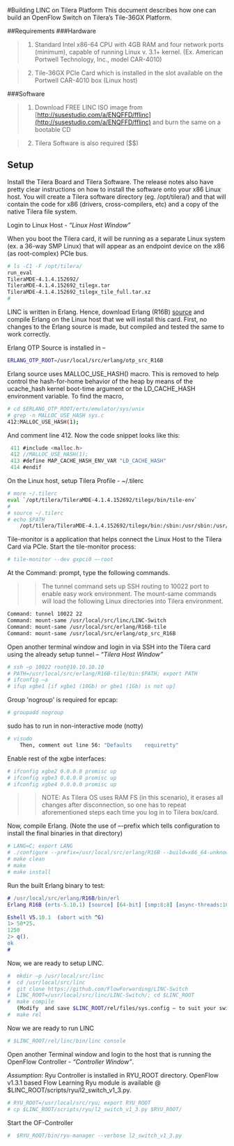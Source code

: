 #Building LINC on Tilera Platform
This document describes how one can build an OpenFlow Switch on Tilera’s Tile-36GX Platform.

##Requirements
###Hardware

>1. Standard Intel x86-64 CPU with 4GB RAM and four network ports (minimum), capable of running Linux v. 3.1+ kernel. (Ex.  American Portwell Technology, Inc., model CAR-4010)

>2. Tile-36GX PCIe Card which is installed in the slot available on the Portwell CAR-4010 box (Linux host)

###Software

>1. Download FREE LINC ISO image from [http://susestudio.com/a/ENQFFD/fflinc](http://susestudio.com/a/ENQFFD/fflinc) and burn the same on a bootable CD

>2. Tilera Software is also required ($$)

## Setup
Install the Tilera Board and Tilera Software.  The release notes also have pretty clear instructions on how to install the software onto your x86 Linux host.  You will create a Tilera software directory (eg. /opt/tilera/) and that will contain the code for x86 (drivers, cross-compilers, etc) and a copy of the native Tilera file system.

Login to Linux Host  - *“Linux Host Window”*

When you boot the Tilera card, it will be running as a separate Linux system (ex. a 36-way SMP Linux) that will appear as an endpoint device on the x86 (as root-complex) PCIe bus.

```bash
# ls -C1 -F /opt/tilera/
run_eval
TileraMDE-4.1.4.152692/
TileraMDE-4.1.4.152692_tilegx.tar
TileraMDE-4.1.4.152692_tilegx_tile_full.tar.xz
#
```

LINC is written in Erlang.  Hence, download Erlang (R16B) [source](http://www.erlang.org/download.html) and compile Erlang on the Linux host that we will install this card.  First, no changes to the Erlang source is made, but compiled and tested the same to work correctly. 

Erlang OTP Source is installed in – 
```bash
ERLANG_OTP_ROOT=/usr/local/src/erlang/otp_src_R16B
```

Erlang source uses MALLOC_USE_HASH() macro.  This is removed to help control the hash-for-home behavior of the heap by means of the ucache_hash kernel boot-time argument or the LD_CACHE_HASH environment variable.  To find the macro, 
```bash
# cd $ERLANG_OTP_ROOT/erts/emulator/sys/unix 
# grep -n MALLOC_USE_HASH sys.c
412:MALLOC_USE_HASH(1);
```

And comment line 412.  Now the code snippet looks like this:
```C
 411 #include <malloc.h>
 412 //MALLOC_USE_HASH(1);
 413 #define MAP_CACHE_HASH_ENV_VAR "LD_CACHE_HASH"
 414 #endif
```

On the Linux host, setup Tilera Profile - ~/.tilerc
```bash
# more ~/.tilerc 
eval `/opt/tilera/TileraMDE-4.1.4.152692/tilegx/bin/tile-env`
# 
# source ~/.tilerc
# echo $PATH
	/opt/tilera/TileraMDE-4.1.4.152692/tilegx/bin:/sbin:/usr/sbin:/usr/local/sbin:/root/bin:/usr/local/bin:/usr/bin:/bin:/usr/bin/X11:/usr/X11R6/bin:/usr/games:/usr/lib/mit/bin
```
Tile-monitor is a application that helps connect the Linux Host to the Tilera Card via PCIe.   Start the tile-monitor process:
```bash
# tile-monitor --dev gxpci0 –-root 
```

At the Command: prompt, type the following commands.

>>  The tunnel command sets up SSH routing to 10022 port to enable easy work environment.
>>  The mount-same commands will load the following Linux directories into Tilera environment.
```bash
Command: tunnel 10022 22
Command: mount-same /usr/local/src/linc/LINC-Switch
Command: mount-same /usr/local/src/erlang/R16B-tile 
Command: mount-same /usr/local/src/erlang/otp_src_R16B 
```

Open another terminal window and login in via SSH into the Tilera card using the already setup tunnel – *“Tilera Host Window”*
```bash
# ssh –p 10022 root@10.10.10.10
# PATH=/usr/local/src/erlang/R16B-tile/bin:$PATH; export PATH
# ifconfig –a
# ifup xgbe1 [if xgbe1 (10Gb) or gbe1 (1Gb) is not up]
```
Group 'nogroup' is required for epcap:

```bash
# groupadd nogroup
```

sudo has to run in non-interactive mode (notty)

```bash
# visudo
    Then, comment out line 56: "Defaults    requiretty"
```

Enable rest of the xgbe interfaces:
```bash
# ifconfig xgbe2 0.0.0.0 promisc up
# ifconfig xgbe3 0.0.0.0 promisc up
# ifconfig xgbe4 0.0.0.0 promisc up
```

>>NOTE: As Tilera OS uses RAM FS (in this scenario), it erases all changes after disconnection, so one has to repeat aforementioned steps each time you log in to Tilera box/card.


Now, compile Erlang. (Note the use of –-prefix which tells configuration to install the final binaries in that directory)
```bash
# LANG=C; export LANG
# ./configure --prefix=/usr/local/src/erlang/R16B --build=x86_64-unknown-linux-gnu
# make clean
# make
# make install
```
Run the built Erlang binary to test:
```Erlang
# /usr/local/src/erlang/R16B/bin/erl
Erlang R16B (erts-5.10.1) [source] [64-bit] [smp:8:8] [async-threads:10] [hipe] [kernel-poll:false]

Eshell V5.10.1  (abort with ^G)
1> 50*25.
1250
2> q().
ok
#
```

Now, we are ready to setup LINC.
```bash
#  mkdir –p /usr/local/src/linc
#  cd /usr/local/src/linc
#  git clone https://github.com/FlowForwarding/LINC-Switch
#  LINC_ROOT=/usr/local/src/linc/LINC-Switch/; cd $LINC_ROOT
#  make compile
   (Modify  and save $LINC_ROOT/rel/files/sys.config – to suit your switch capability needs. OpenFlow 1.3.1 mode is selected.)
#  make rel
```
Now we are ready to run LINC
```bash
# $LINC_ROOT/rel/linc/bin/linc console
```
Open another Terminal window and login to the host that is running the OpenFlow Controller  - *“Controller Window”*.

*_Assumption_*: Ryu Controller is installed in RYU_ROOT directory.  OpenFlow v1.3.1 based Flow Learning Ryu module is available @ $LINC_ROOT/scripts/ryu/l2_switch_v1_3.py.
```bash
# RYU_ROOT=/usr/local/src/ryu; export RYU_ROOT
# cp $LINC_ROOT/scripts/ryu/l2_switch_v1_3.py $RYU_ROOT/
```
Start the OF-Controller
```bash
#  $RYU_ROOT/bin/ryu-manager --verbose l2_switch_v1_3.py 
```


